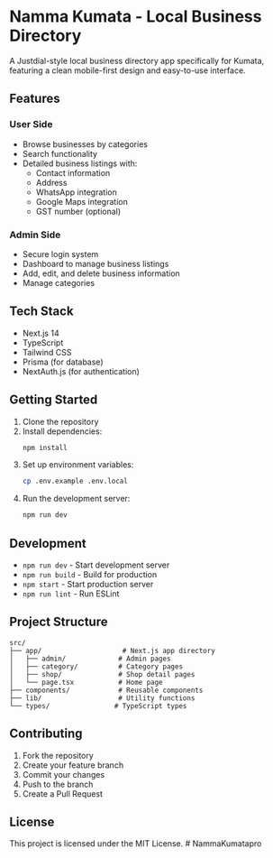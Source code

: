 # Namma Kumata - Local Business Directory

A Justdial-style local business directory app specifically for Kumata, featuring a clean mobile-first design and easy-to-use interface.

## Features

### User Side
- Browse businesses by categories
- Search functionality
- Detailed business listings with:
  - Contact information
  - Address
  - WhatsApp integration
  - Google Maps integration
  - GST number (optional)

### Admin Side
- Secure login system
- Dashboard to manage business listings
- Add, edit, and delete business information
- Manage categories

## Tech Stack

- Next.js 14
- TypeScript
- Tailwind CSS
- Prisma (for database)
- NextAuth.js (for authentication)

## Getting Started

1. Clone the repository
2. Install dependencies:
   ```bash
   npm install
   ```
3. Set up environment variables:
   ```bash
   cp .env.example .env.local
   ```
4. Run the development server:
   ```bash
   npm run dev
   ```

## Development

- `npm run dev` - Start development server
- `npm run build` - Build for production
- `npm start` - Start production server
- `npm run lint` - Run ESLint

## Project Structure

```
src/
├── app/                    # Next.js app directory
│   ├── admin/             # Admin pages
│   ├── category/          # Category pages
│   ├── shop/              # Shop detail pages
│   └── page.tsx           # Home page
├── components/            # Reusable components
├── lib/                   # Utility functions
└── types/                # TypeScript types
```

## Contributing

1. Fork the repository
2. Create your feature branch
3. Commit your changes
4. Push to the branch
5. Create a Pull Request

## License

This project is licensed under the MIT License. # NammaKumatapro
